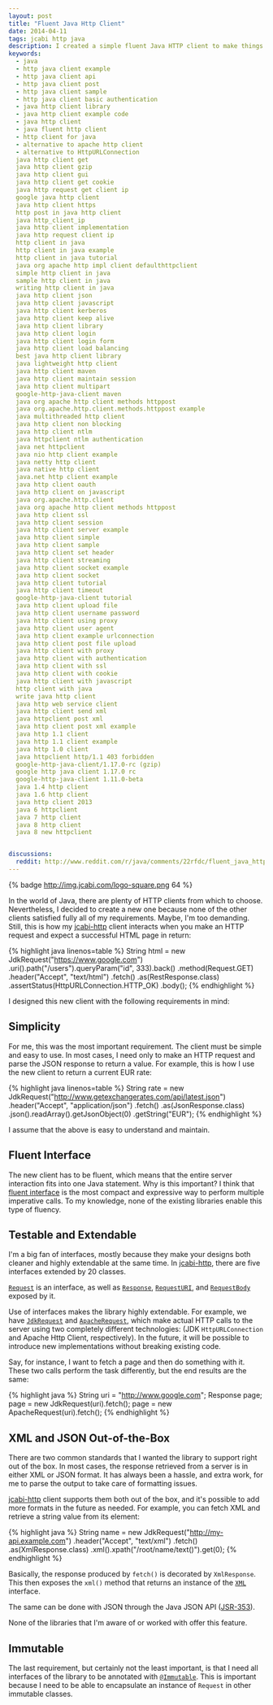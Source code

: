```yaml
---
layout: post
title: "Fluent Java Http Client"
date: 2014-04-11
tags: jcabi http java
description: I created a simple fluent Java HTTP client to make things easier with HTTP interactions
keywords:
  - java
  - http java client example
  - http java client api
  - http java client post
  - http java client sample
  - http java client basic authentication
  - java http client library
  - java http client example code
  - java http client
  - java fluent http client
  - http client for java
  - alternative to apache http client
  - alternative to HttpURLConnection
  java http client get
  java http client gzip
  java http client gui
  java http client get cookie
  java http request get client ip
  google java http client
  java http client https
  http post in java http client
  java http_client_ip
  java http client implementation
  java http request client ip
  http client in java
  http client in java example
  http client in java tutorial
  java org apache http impl client defaulthttpclient
  simple http client in java
  sample http client in java
  writing http client in java
  java http client json
  java http client javascript
  java http client kerberos
  java http client keep alive
  java http client library
  java http client login
  java http client login form
  java http client load balancing
  best java http client library
  java lightweight http client
  java http client maven
  java http client maintain session
  java http client multipart
  google-http-java-client maven
  java org apache http client methods httppost
  java org.apache.http.client.methods.httppost example
  java multithreaded http client
  java http client non blocking
  java http client ntlm
  java httpclient ntlm authentication
  java net httpclient
  java nio http client example
  java netty http client
  java native http client
  java.net http client example
  java http client oauth
  java http client on javascript
  java org.apache.http.client
  java org apache http client methods httppost
  java http client ssl
  java http client session
  java http client server example
  java http client simple
  java http client sample
  java http client set header
  java http client streaming
  java http client socket example
  java http client socket
  java http client tutorial
  java http client timeout
  google-http-java-client tutorial
  java http client upload file
  java http client username password
  java http client using proxy
  java http client user agent
  java http client example urlconnection
  java http client post file upload
  java http client with proxy
  java http client with authentication
  java http client with ssl
  java http client with cookie
  java http client with javascript
  http client with java
  write java http client
  java http web service client
  java http client send xml
  java httpclient post xml
  java http client post xml example
  java http 1.1 client
  java http 1.1 client example
  java http 1.0 client
  java httpclient http/1.1 403 forbidden
  google-http-java-client/1.17.0-rc (gzip)
  google http java client 1.17.0 rc
  google-http-java-client 1.11.0-beta
  java 1.4 http client
  java 1.6 http client
  java http client 2013
  java 6 httpclient
  java 7 http client
  java 8 http client
  java 8 new httpclient


discussions:
  reddit: http://www.reddit.com/r/java/comments/22rfdc/fluent_java_http_client/
---
```


{% badge http://img.jcabi.com/logo-square.png 64 %}

In the world of Java, there are plenty of HTTP clients from which to choose.
Nevertheless, I decided to create a new one because none of the other clients
satisfied fully all of my requirements. Maybe, I'm too demanding. Still, this is
how my [jcabi-http](http://http.jcabi.com/) client interacts when you make an
HTTP request and expect a successful HTML page in return:

{% highlight java linenos=table %}
String html = new JdkRequest("https://www.google.com")
  .uri().path("/users").queryParam("id", 333).back()
  .method(Request.GET)
  .header("Accept", "text/html")
  .fetch()
  .as(RestResponse.class)
  .assertStatus(HttpURLConnection.HTTP_OK)
  .body();
{% endhighlight %}

I designed this new client with the following requirements in mind:

<!--more-->

## Simplicity

For me, this was the most important requirement. The client must be simple and
easy to use. In most cases, I need only to make an HTTP request and parse the
JSON response to return a value. For example, this is how I use the new client
to return a current EUR rate:

{% highlight java linenos=table %}
String rate = new JdkRequest("http://www.getexchangerates.com/api/latest.json")
  .header("Accept", "application/json")
  .fetch()
  .as(JsonResponse.class)
  .json().readArray().getJsonObject(0)
  .getString("EUR");
{% endhighlight %}

I assume that the above is easy to understand and maintain.

## Fluent Interface

The new client has to be fluent, which means that the entire server interaction
fits into one Java statement. Why is this important? I think that [fluent
interface](http://martinfowler.com/bliki/FluentInterface.html) is the most
compact and expressive way to perform multiple imperative calls. To my
knowledge, none of the existing libraries enable this type of fluency.

## Testable and Extendable

I'm a big fan of interfaces, mostly because they make your designs both cleaner
and highly extendable at the same time. In [jcabi-http](http://http.jcabi.com/),
there are five interfaces extended by 20 classes.

[`Request`](http://http.jcabi.com/apidocs-1.3/com/jcabi/http/Request.html)
is an interface, as well as
[`Response`](http://http.jcabi.com/apidocs-1.3/com/jcabi/http/Response.html),
[`RequestURI`](http://http.jcabi.com/apidocs-1.3/com/jcabi/http/RequestURI.html),
and
[`RequestBody`](http://http.jcabi.com/apidocs-1.3/com/jcabi/http/RequestBody.html)
exposed by it.

Use of interfaces makes the library highly extendable. For example, we have
[`JdkRequest`](http://http.jcabi.com/apidocs-1.3/com/jcabi/http/request/JdkRequest.html)
and
[`ApacheRequest`](http://http.jcabi.com/apidocs-1.3/com/jcabi/http/request/ApacheRequest.html),
which make actual HTTP calls to the server using two completely different technologies: (JDK `HttpURLConnection` and Apache Http Client, respectively). In the future, it will be possible to introduce new implementations without breaking existing code.

Say, for instance, I want to fetch a page and then do something with it. These two calls perform the task differently, but the end results are the same:

{% highlight java %}
String uri = "http://www.google.com";
Response page;
page = new JdkRequest(uri).fetch();
page = new ApacheRequest(uri).fetch();
{% endhighlight %}

## XML and JSON Out-of-the-Box

There are two common standards that I wanted the library to support right out of
the box. In most cases, the response retrieved from a server is in either XML or
JSON format. It has always been a hassle, and extra work, for me to parse the
output to take care of formatting issues.

[jcabi-http](http://http.jcabi.com/) client supports them both out of the box,
and it's possible to add more formats in the future as needed. For example, you
can fetch XML and retrieve a string value from its element:

{% highlight java %}
String name = new JdkRequest("http://my-api.example.com")
  .header("Accept", "text/xml")
  .fetch()
  .as(XmlResponse.class)
  .xml().xpath("/root/name/text()").get(0);
{% endhighlight %}

Basically, the response produced by `fetch()` is decorated by `XmlResponse`. This then exposes the `xml()` method that returns an instance of the [`XML`](http://xml.jcabi.com/apidocs-0.7.7/com/jcabi/xml/XML.html) interface.

The same can be done with JSON through the Java JSON API
([JSR-353](https://jcp.org/en/jsr/detail?id=353)).

None of the libraries that I'm aware of or worked with offer this feature.

## Immutable

The last requirement, but certainly not the least important, is that I need all interfaces of the
library to be annotated with [`@Immutable`](http://http://aspects.jcabi.com/annotation-immutable.html).
This is important because I need to be able to encapsulate an instance of `Request` in other immutable classes.
